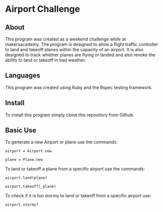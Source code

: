 Airport Challenge
=================

About
-----
This program was created as a weekend challenge while at makersacademy. The program is designed to allow a flight traffic controller to land and takeoff planes within the capacity of an airport. It is also designed to track whether planes are flying or landed and also revoke the ability to land or takeoff in bad weather.

Languages
---------
This program was created using Ruby and the Rspec testing framework.

Install
-------

To install this program simply clone this repository from Github.

Basic Use
---------

To generate a new Airport or plane use the commands:

`airport = Airport.new`

`plane = Plane.new`

To land or takeoff a plane from a specific airport use the commands:

`airport.land(plane)`

`airport.takeoff(_plane)`

To check if it is too stormy to land or takeoff from a specific airport use:

`airport.stormy?`
